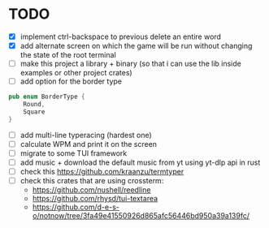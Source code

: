 

# TODO

- [x] implement ctrl-backspace to previous delete an entire word
- [x] add alternate screen on which the game will be run without changing the state of the root terminal
- [ ] make this project a library + binary (so that i can use the lib inside examples or other project crates)
- [ ] add option for the border type
```rs
pub enum BorderType {
    Round,
    Square
}
```
- [ ] add multi-line typeracing (hardest one)
- [ ] calculate WPM and print it on the screen
- [ ] migrate to some TUI framework
- [ ] add music + download the default music from yt using yt-dlp api in rust
- [ ] check this https://github.com/kraanzu/termtyper
- [ ] check this crates that are using crossterm:
    - https://github.com/nushell/reedline
    - https://github.com/rhysd/tui-textarea
    - https://github.com/d-e-s-o/notnow/tree/3fa49e41550926d865afc56446bd950a39a139fc/

